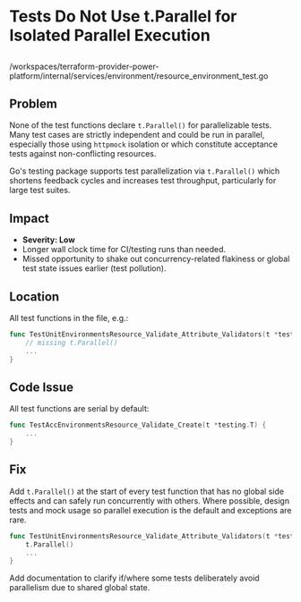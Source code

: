 # Tests Do Not Use t.Parallel for Isolated Parallel Execution

##

/workspaces/terraform-provider-power-platform/internal/services/environment/resource_environment_test.go

## Problem

None of the test functions declare `t.Parallel()` for parallelizable tests. Many test cases are strictly independent and could be run in parallel, especially those using `httpmock` isolation or which constitute acceptance tests against non-conflicting resources.

Go's testing package supports test parallelization via `t.Parallel()` which shortens feedback cycles and increases test throughput, particularly for large test suites.

## Impact

- **Severity: Low**
- Longer wall clock time for CI/testing runs than needed.
- Missed opportunity to shake out concurrency-related flakiness or global test state issues earlier (test pollution).

## Location

All test functions in the file, e.g.:

```go
func TestUnitEnvironmentsResource_Validate_Attribute_Validators(t *testing.T) {
    // missing t.Parallel()
    ...
}
```

## Code Issue

All test functions are serial by default:

```go
func TestAccEnvironmentsResource_Validate_Create(t *testing.T) {
    ...
}
```

## Fix

Add `t.Parallel()` at the start of every test function that has no global side effects and can safely run concurrently with others. Where possible, design tests and mock usage so parallel execution is the default and exceptions are rare.

```go
func TestUnitEnvironmentsResource_Validate_Attribute_Validators(t *testing.T) {
    t.Parallel()
    ...
}
```

Add documentation to clarify if/where some tests deliberately avoid parallelism due to shared global state.
